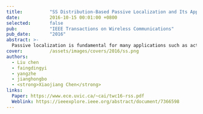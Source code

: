 ```yaml
---
title:          "SS Distribution-Based Passive Localization and Its Application in Sensor Networks"
date:           2016-10-15 00:01:00 +0800
selected:       false
pub:            "IEEE Transactions on Wireless Communications"
pub_date:       "2016"
abstract: >-
  Passive localization is fundamental for many applications such as activity monitoring and real-time tracking. Existing received signal strength (RSS)-based passive localization approaches have been proposed in the literature, which depend on dense deployment of wireless communication nodes to achieve high accuracy. Thus, they are not cost-effective and scalable. This paper proposes the RSS distribution-based localization (RDL) technique, which can achieve high localization accuracy without dense deployment. In essence, RDL leverages the RSS and the diffraction theory to enable RSS-based passive localization in sensor networks. Specifically, we analyze the fine-grained RSS distribution properties at a variety of node distances and reveal that the structure of the triangle is efficient for low-cost passive localization. We further construct a unit localization model aiming at high accuracy localization. Experimental results show that RDL can improve the localization accuracy by up to 50%, compared to existing approaches when the error tolerance is less than 1.5 m. In addition, we apply RDL to facilitate the application of moving trajectory identification. Our moving trajectory identification includes two phases: an offline phase where the possible locations can be estimated by RDL and an online phase where we precisely identify the moving trajectory. We conducted extensive experiments to show its effectiveness for this application - the estimated trajectory is close to the ground truth.
cover:          /assets/images/covers/2016/ss.png
authors:
  - Liu chen
  - faingdingyi
  - yangzhe
  - jianghongbo 
  - <strong>Xiaojiang Chen</strong>
links:
  Paper: https://www.ece.uvic.ca/~cai/twc16-rss.pdf
  Weblink: https://ieeexplore.ieee.org/abstract/document/7366598
---
```

